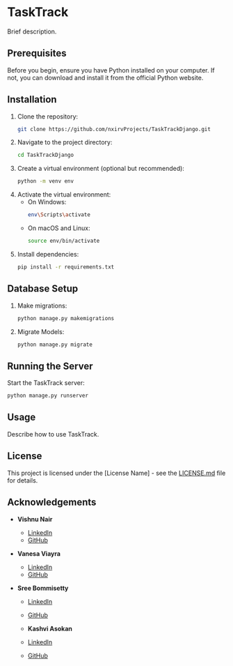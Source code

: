 # TaskTrack

Brief description.

## Prerequisites
Before you begin, ensure you have Python installed on your computer. If not, you can download and install it from the official Python website.

## Installation

1. Clone the repository:
    ```bash
    git clone https://github.com/nxirvProjects/TaskTrackDjango.git
    ```
2. Navigate to the project directory:
    ```bash
    cd TaskTrackDjango
    ```
3. Create a virtual environment (optional but recommended):
    ```bash
    python -m venv env
    ```
4. Activate the virtual environment:
    - On Windows:
        ```bash
        env\Scripts\activate
        ```
    - On macOS and Linux:
        ```bash
        source env/bin/activate
        ```
5. Install dependencies:
    ```bash
    pip install -r requirements.txt
    ```

## Database Setup

1. Make migrations:
    ```bash
    python manage.py makemigrations
    ```
2. Migrate Models:
    ```bash
    python manage.py migrate
    ```

## Running the Server

Start the TaskTrack server:
```bash
python manage.py runserver
```

## Usage

Describe how to use TaskTrack.


## License

This project is licensed under the [License Name] - see the [LICENSE.md](LICENSE.md) file for details.

## Acknowledgements

- **Vishnu Nair**
  - [LinkedIn](https://www.linkedin.com/in/nairv1/)
  - [GitHub](https://github.com/nxirvProjects)

- **Vanesa Viayra**
  - [LinkedIn](linkedin.com/in/vanesa-viayra/)
  - [GitHub](https://github.com/vanesavi)

- **Sree Bommisetty**
  - [LinkedIn](https://www.linkedin.com/in/sreebommisetty/)
  - [GitHub](https://github.com/person3)

  - **Kashvi Asokan**
  - [LinkedIn]( https://www.linkedin.com/in/kashvi-asokan/)
  - [GitHub](https://github.com/eisedial)
